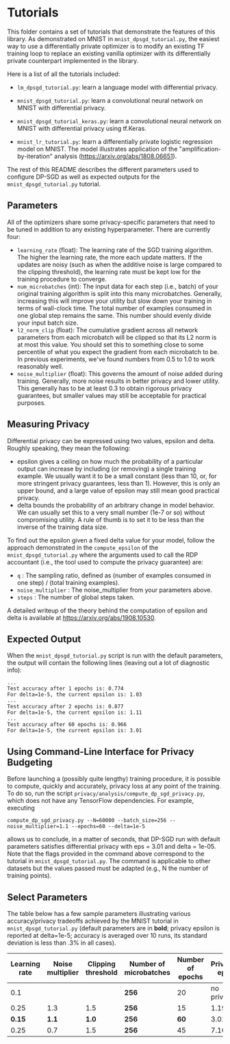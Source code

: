 # Tutorials

This folder contains a set of tutorials that demonstrate the features of this
library.
As demonstrated on MNIST in `mnist_dpsgd_tutorial.py`, the easiest way to use
a differentially private optimizer is to modify an existing TF training loop
to replace an existing vanilla optimizer with its differentially private
counterpart implemented in the library.

Here is a list of all the tutorials included:

* `lm_dpsgd_tutorial.py`: learn a language model with differential privacy.

* `mnist_dpsgd_tutorial.py`: learn a convolutional neural network on MNIST with
  differential privacy.

* `mnist_dpsgd_tutorial_keras.py`: learn a convolutional neural network on MNIST
  with differential privacy using tf.Keras.

* `mnist_lr_tutorial.py`: learn a differentially private logistic regression
  model on MNIST. The model illustrates application of the
  "amplification-by-iteration" analysis (https://arxiv.org/abs/1808.06651).

The rest of this README describes the different parameters used to configure
DP-SGD as well as expected outputs for the `mnist_dpsgd_tutorial.py` tutorial.

## Parameters

All of the optimizers share some privacy-specific parameters that need to
be tuned in addition to any existing hyperparameter. There are currently four:

* `learning_rate` (float): The learning rate of the SGD training algorithm. The
  higher the learning rate, the more each update matters. If the updates are noisy
  (such as when the additive noise is large compared to the clipping
  threshold), the learning rate must be kept low for the training procedure to converge.
* `num_microbatches` (int): The input data for each step (i.e., batch) of your
  original training algorithm is split into this many microbatches. Generally,
  increasing this will improve your utility but slow down your training in terms
  of wall-clock time. The total number of examples consumed in one global step
  remains the same. This number should evenly divide your input batch size.
* `l2_norm_clip` (float): The cumulative gradient across all network parameters
  from each microbatch will be clipped so that its L2 norm is at most this
  value. You should set this to something close to some percentile of what
  you expect the gradient from each microbatch to be. In previous experiments,
  we've found numbers from 0.5 to 1.0 to work reasonably well.
* `noise_multiplier` (float): This governs the amount of noise added during
  training. Generally, more noise results in better privacy and lower utility.
  This generally has to be at least 0.3 to obtain rigorous privacy guarantees,
  but smaller values may still be acceptable for practical purposes.

## Measuring Privacy

Differential privacy can be expressed using two values, epsilon and delta.
Roughly speaking, they mean the following:

* epsilon gives a ceiling on how much the probability of a particular output
  can increase by including (or removing) a single training example. We usually
  want it to be a small constant (less than 10, or, for more stringent privacy
  guarantees, less than 1). However, this is only an upper bound, and a large
  value of epsilon may still mean good practical privacy.
* delta bounds the probability of an arbitrary change in model behavior.
  We can usually set this to a very small number (1e-7 or so) without
  compromising utility. A rule of thumb is to set it to be less than the inverse
  of the training data size.

To find out the epsilon given a fixed delta value for your model, follow the
approach demonstrated in the `compute_epsilon` of the `mnist_dpsgd_tutorial.py`
where the arguments used to call the RDP accountant (i.e., the tool used to
compute the privacy guarantee) are:

* `q` : The sampling ratio, defined as (number of examples consumed in one
  step) / (total training examples).
* `noise_multiplier` : The noise_multiplier from your parameters above.
* `steps` : The number of global steps taken.

A detailed writeup of the theory behind the computation of epsilon and delta
is available at https://arxiv.org/abs/1908.10530.

## Expected Output

When the `mnist_dpsgd_tutorial.py` script is run with the default parameters,
the output will contain the following lines (leaving out a lot of diagnostic
info):
```
...
Test accuracy after 1 epochs is: 0.774
For delta=1e-5, the current epsilon is: 1.03
...
Test accuracy after 2 epochs is: 0.877
For delta=1e-5, the current epsilon is: 1.11
...
Test accuracy after 60 epochs is: 0.966
For delta=1e-5, the current epsilon is: 3.01
```

## Using Command-Line Interface for Privacy Budgeting

Before launching a (possibly quite lengthy) training procedure, it is possible
to compute, quickly and accurately, privacy loss at any point of the training.
To do so, run the script `privacy/analysis/compute_dp_sgd_privacy.py`, which
does not have any TensorFlow dependencies. For example, executing
```
compute_dp_sgd_privacy.py --N=60000 --batch_size=256 --noise_multiplier=1.1 --epochs=60 --delta=1e-5
```
allows us to conclude, in a matter of seconds, that DP-SGD run with default
parameters satisfies differential privacy with eps = 3.01 and delta = 1e-05.
Note that the flags provided in the command above correspond to the tutorial in
`mnist_dpsgd_tutorial.py`. The command is applicable to other datasets but the
values passed must be adapted (e.g., N the number of training points).


## Select Parameters

The table below has a few sample parameters illustrating various
accuracy/privacy tradeoffs achieved by the MNIST tutorial in
`mnist_dpsgd_tutorial.py` (default parameters are in __bold__; privacy epsilon
is reported at delta=1e-5; accuracy is averaged over 10 runs, its standard
deviation is less than .3% in all cases).

| Learning rate | Noise multiplier | Clipping threshold | Number of microbatches | Number of epochs | Privacy eps | Accuracy |
| ------------- | ---------------- | -----------------  | ---------------------- | ---------------- | ----------- | -------- |
| 0.1           |                  |                    | __256__                | 20               | no privacy  | 99.0%    |
| 0.25          | 1.3              | 1.5                | __256__                | 15               | 1.19        | 95.0%    |
| __0.15__      | __1.1__          | __1.0__            | __256__                |__60__            | 3.01        | 96.6%    |
| 0.25          | 0.7              | 1.5                | __256__                | 45               | 7.10        | 97.0%    |